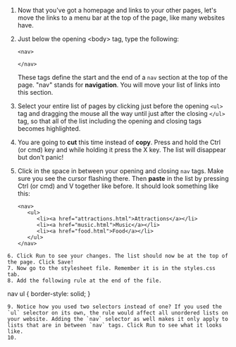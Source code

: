 1. Now that you've got a homepage and links to your other pages, let's move the links to a menu bar at the top of the page, like many websites have.
2. Just below the opening &lt;body&gt; tag, type the following:

   ```
   <nav>

   </nav>
   ```

   These tags define the start and the end of a `nav` section at the top of the page. "nav" stands for **navigation**. You will move your list of links into this section.

3. Select your entire list of pages by clicking just before the opening `<ul>` tag and dragging the mouse all the way until just after the closing `</ul>` tag, so that all of the list including the opening and closing tags becomes highlighted.
4. You are going to **cut** this time instead of **copy**. Press and hold the Ctrl \(or cmd\) key and while holding it press the X key. The list will disappear but don't panic!
5. Click in the space in between your opening and closing `nav` tags. Make sure you see the cursor flashing there. Then **paste** in the list by pressing Ctrl \(or cmd\) and V together like before. It should look something like this:
   ```
   <nav>
      <ul>
         <li><a href="attractions.html">Attractions</a></li>
         <li><a href="music.html">Music</a></li>
         <li><a href="food.html">Food</a></li>
      </ul>
   </nav>
  ```
6. Click Run to see your changes. The list should now be at the top of the page. Click Save!
7. Now go to the stylesheet file. Remember it is in the styles.css tab.
8. Add the following rule at the end of the file.
   ```
   nav ul {
     border-style: solid;
   }
   ```
9. Notice how you used two selectors instead of one? If you used the `ul` selector on its own, the rule would affect all unordered lists on your website. Adding the `nav` selector as well makes it only apply to lists that are in between `nav` tags. Click Run to see what it looks like.
10. 


